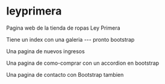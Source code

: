 # leyprimera
Pagina web de la tienda de ropas Ley Primera

Tiene un index con una galeria --- pronto bootstrap

Una pagina de nuevos ingresos

Una pagina de como-comprar con un accordion en bootstrap

Una pagina de contacto con Bootstrap tambien


